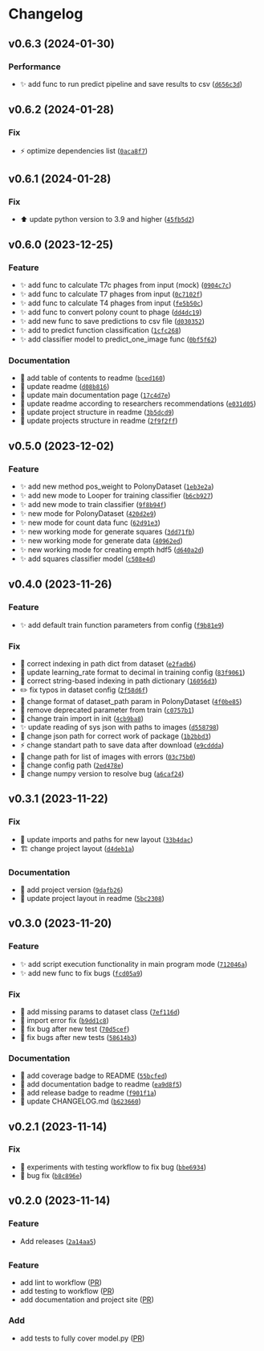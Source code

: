 # Changelog

<!--next-version-placeholder-->

## v0.6.3 (2024-01-30)

### Performance

* :sparkles: add func to run predict pipeline and save results to csv ([`d656c3d`](https://github.com/kirill-push/polony-counting/commit/d656c3db0c2dc499fc0ff512cec512d3f562737f))

## v0.6.2 (2024-01-28)

### Fix

* :zap: optimize dependencies list ([`0aca8f7`](https://github.com/kirill-push/polony-counting/commit/0aca8f7bbd06d7cbad912bbadf38c3c1deeedaf0))

## v0.6.1 (2024-01-28)

### Fix

* :arrow_up: update python version to 3.9 and higher ([`45fb5d2`](https://github.com/kirill-push/polony-counting/commit/45fb5d24e67919eb22860f143c3e475cff6c96c2))

## v0.6.0 (2023-12-25)

### Feature

* :sparkles: add func to calculate T7c phages from input (mock) ([`0904c7c`](https://github.com/kirill-push/polony-counting/commit/0904c7c47381bb280c58de6aa63bf0ce72f83678))
* :sparkles: add func to calculate T7 phages from input ([`0c7102f`](https://github.com/kirill-push/polony-counting/commit/0c7102f7df389c02d85f23426e1934a13f532f17))
* :sparkles: add func to calculate T4 phages from input ([`fe5b50c`](https://github.com/kirill-push/polony-counting/commit/fe5b50c3dc8dc880c40291e786c9f5dba64d7a61))
* :sparkles: add func to convert polony count to phage ([`dd4dc19`](https://github.com/kirill-push/polony-counting/commit/dd4dc19af683e1ab05570526901fd6bdcc1b848f))
* :sparkles: add new func to save predictions to csv file ([`d030352`](https://github.com/kirill-push/polony-counting/commit/d03035242381f332a0f571be521dbbd2cbd148a8))
* :sparkles: add to predict function classification ([`1cfc268`](https://github.com/kirill-push/polony-counting/commit/1cfc268014f6be51ce07d6c0ae901fb8f79276e2))
* :sparkles: add classifier model to predict_one_image func ([`0bf5f62`](https://github.com/kirill-push/polony-counting/commit/0bf5f627f99ef34e4bacc1caa88ff43886a16dc4))

### Documentation

* :memo: add table of contents to readme ([`bced160`](https://github.com/kirill-push/polony-counting/commit/bced16058436de744dc477ab0b9078c90c7450c2))
* :memo: update readme ([`d08b816`](https://github.com/kirill-push/polony-counting/commit/d08b8160c565543c9b116d00470900436c9e46af))
* :memo: update main documentation page ([`17c4d7e`](https://github.com/kirill-push/polony-counting/commit/17c4d7e5a47d7c512cdb7d1d9a515ac72452f7af))
* :memo: update readme according to researchers recommendations ([`e031d05`](https://github.com/kirill-push/polony-counting/commit/e031d0599dbb771cfe64481207b25ea90d6b89b4))
* :memo: update project structure in readme ([`3b5dcd9`](https://github.com/kirill-push/polony-counting/commit/3b5dcd90d57fd256cf64c7c896f78fd8a013c14d))
* :memo: update projects structure in readme ([`2f9f2ff`](https://github.com/kirill-push/polony-counting/commit/2f9f2ff15b1425472bb0aea7214630f781f3d0d2))

## v0.5.0 (2023-12-02)

### Feature

* :sparkles: add new method pos_weight to PolonyDataset ([`1eb3e2a`](https://github.com/kirill-push/polony-counting/commit/1eb3e2af46aa407f87a143ab0fc199678edba400))
* :sparkles: add new mode to Looper for training classifier ([`b6cb927`](https://github.com/kirill-push/polony-counting/commit/b6cb927aeace9af477f9d79dfa41d1b47aa51f77))
* :sparkles: add new mode to train classifier ([`9f8b94f`](https://github.com/kirill-push/polony-counting/commit/9f8b94f3a8be04d9a48d1ca0b0825a5d1d6fb6b5))
* :sparkles: new mode for PolonyDataset ([`420d2e9`](https://github.com/kirill-push/polony-counting/commit/420d2e918bbecada2581c454fae6780c4a695bef))
* :sparkles: new mode for count data func ([`62d91e3`](https://github.com/kirill-push/polony-counting/commit/62d91e396cebdc30b7902e2d2ea9d4488545acd0))
* :sparkles: new working mode for generate squares ([`3dd71fb`](https://github.com/kirill-push/polony-counting/commit/3dd71fb821e56f2cac0fbcf23f14a01a781950d9))
* :sparkles: new working mode for generate data ([`40962ed`](https://github.com/kirill-push/polony-counting/commit/40962edd0239177711fee8012c1cc2c5fd8fcd6b))
* :sparkles: new working mode for creating empth hdf5 ([`d640a2d`](https://github.com/kirill-push/polony-counting/commit/d640a2d78b3149ddebb1ce87efd7253e82877dea))
* :sparkles: add squares classifier model ([`c508e4d`](https://github.com/kirill-push/polony-counting/commit/c508e4d1d2ea1304153495895d6f28df79176523))

## v0.4.0 (2023-11-26)

### Feature

* :sparkles: add default train function parameters from config ([`f9b81e9`](https://github.com/kirill-push/polony-counting/commit/f9b81e94f40d827e8e6b49bc677c22ab3eb3992f))

### Fix

* :bug: correct indexing in path dict from dataset ([`e2fadb6`](https://github.com/kirill-push/polony-counting/commit/e2fadb61f5718cb8ae2071934ab20498e1ea40d5))
* :wrench: update learning_rate format to decimal in training config ([`83f9061`](https://github.com/kirill-push/polony-counting/commit/83f9061cfafa48945c7a11b224c5fe6c25da9f4f))
* :bug: correct string-based indexing in path dictionary ([`16056d3`](https://github.com/kirill-push/polony-counting/commit/16056d3a7dd8bf9939ac3b2c8a3ed4455353d3e2))
* :pencil2: fix typos in dataset config ([`2f58d6f`](https://github.com/kirill-push/polony-counting/commit/2f58d6f01d173aa10986be7661a286d46dc6e491))
* :art: change format of dataset_path param in PolonyDataset ([`4f0be85`](https://github.com/kirill-push/polony-counting/commit/4f0be85174d2475a54a9cd23b9316c35539b37e4))
* :bug: remove deprecated parameter from train ([`c0757b1`](https://github.com/kirill-push/polony-counting/commit/c0757b1ea4c910b74333611649e15377fa86f6b0))
* :art: change train import in init ([`4cb9ba8`](https://github.com/kirill-push/polony-counting/commit/4cb9ba81e1d3297d6e6508e0fb8b0befa035c8aa))
* :sparkles: update reading of sys json with paths to images ([`d558798`](https://github.com/kirill-push/polony-counting/commit/d558798473b58aa8f25dfec1a3a413eb50860c04))
* :bug: change json path for correct work of package ([`1b2bbd3`](https://github.com/kirill-push/polony-counting/commit/1b2bbd3cf7b4931e456f771150510f8133f74dc6))
* :zap: change standart path to save data after download ([`e9cddda`](https://github.com/kirill-push/polony-counting/commit/e9cddda5765aef6616bec207056fb4240255041f))
* :bug: change path for list of images with errors ([`03c75b0`](https://github.com/kirill-push/polony-counting/commit/03c75b006404738b4ec2d72d5024b473a7fbd6bc))
* :truck: change config path ([`2ed478e`](https://github.com/kirill-push/polony-counting/commit/2ed478ed1dbd30f0ad1faf2cce5bbd6840501ce6))
* :pushpin: change numpy version to resolve bug ([`a6caf24`](https://github.com/kirill-push/polony-counting/commit/a6caf247a5f903dff68f640296d35f8e65266df1))

## v0.3.1 (2023-11-22)

### Fix

* :bricks: update imports and paths for new layout ([`33b4dac`](https://github.com/kirill-push/polony-counting/commit/33b4dac7a13a1ec4d6c2eeb3d3d769faf1a66900))
* :building_construction: change project layout ([`d4deb1a`](https://github.com/kirill-push/polony-counting/commit/d4deb1a02e14107b93e3383f27e3f09f2485c7ac))

### Documentation

* :bookmark: add project version ([`9dafb26`](https://github.com/kirill-push/polony-counting/commit/9dafb261c42aea2481e42e066899e81860a8e5f2))
* :memo: update project layout in readme ([`5bc2308`](https://github.com/kirill-push/polony-counting/commit/5bc2308c405cb04971c4d480cc9b65ace69b08a9))

## v0.3.0 (2023-11-20)

### Feature

* :sparkles: add script execution functionality in main program mode ([`712046a`](https://github.com/kirill-push/polony-counting/commit/712046a7d7a507a979d8fb5a484eed20f724622c))
* :sparkles: add new func to fix bugs ([`fcd05a9`](https://github.com/kirill-push/polony-counting/commit/fcd05a9797859488e8bc95bf0446289e4a3e2fc0))

### Fix

* :bug: add missing params to dataset class ([`7ef116d`](https://github.com/kirill-push/polony-counting/commit/7ef116d9d62aa8da1f25839a7661751a0da85e40))
* :bug: import error fix ([`b9dd1c8`](https://github.com/kirill-push/polony-counting/commit/b9dd1c8a04396bb06864ad48267dac25d0e76905))
* :bug: fix bug after new test ([`70d5cef`](https://github.com/kirill-push/polony-counting/commit/70d5cefe9369d97d157ee730fad74a80738be9d1))
* :bug: fix bugs after new tests ([`58614b3`](https://github.com/kirill-push/polony-counting/commit/58614b39b578f1544ed706d7685f9bab7c2bb0f9))

### Documentation

* :memo: add coverage badge to README ([`55bcfed`](https://github.com/kirill-push/polony-counting/commit/55bcfed7f41ab5ae120cb77a299aed56d83a8a47))
* :memo: add documentation badge to readme ([`ea9d8f5`](https://github.com/kirill-push/polony-counting/commit/ea9d8f5e99bb64de5affb787b125c81752c7282d))
* :memo: add release badge to readme ([`f901f1a`](https://github.com/kirill-push/polony-counting/commit/f901f1a4712c85aa9974559c2ce4d6889b0ab90d))
* :memo: update CHANGELOG.md ([`b623660`](https://github.com/kirill-push/polony-counting/commit/b6236604c3d24b11cae5c2c5239540e98a00076b))

## v0.2.1 (2023-11-14)

### Fix

* :bug: experiments with testing workflow to fix bug ([`bbe6934`](https://github.com/kirill-push/polony-counting/commit/bbe69345e84d83471b5bdb3a5760f853590b4253))
* :bug: bug fix ([`b8c896e`](https://github.com/kirill-push/polony-counting/commit/b8c896e9aa7828c7330b77871225518beeb0a219))

## v0.2.0 (2023-11-14)

### Feature

* Add releases ([`2a14aa5`](https://github.com/kirill-push/polony-counting/commit/2a14aa50d285340c5f564ac0c22d620431ad00dc))

##

### Feature
* add lint to workflow ([PR](https://github.com/kirill-push/polony-counting/pull/37))
* add testing to workflow ([PR](https://github.com/kirill-push/polony-counting/pull/38))
* add documentation and project site ([PR](https://github.com/kirill-push/polony-counting/pull/40))

### Add
* add tests to fully cover model.py ([PR](https://github.com/kirill-push/polony-counting/pull/39))
